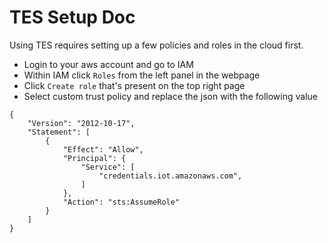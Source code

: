 # TES Setup Doc

Using TES requires setting up a few policies and roles in the cloud first.

- Login to your aws account and go to IAM
- Within IAM click `Roles` from the left panel in the webpage
- Click `Create role` that's present on the top right page
- Select custom trust policy and replace the json with the following value

```
{
    "Version": "2012-10-17",
    "Statement": [
        {
            "Effect": "Allow",
            "Principal": {
                "Service": [
                    "credentials.iot.amazonaws.com",
                ]
            },
            "Action": "sts:AssumeRole"
        }
    ]
}
```
